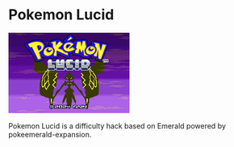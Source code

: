 # Pokemon Lucid
![title_screen](title_screen.png)


Pokemon Lucid is a difficulty hack based on Emerald powered by pokeemerald-expansion.

